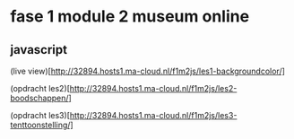 # fase 1 module 2 museum online
## javascript

(live view)[http://32894.hosts1.ma-cloud.nl/f1m2js/les1-backgroundcolor/]

(opdracht les2)[http://32894.hosts1.ma-cloud.nl/f1m2js/les2-boodschappen/]

(opdracht les3)[http://32894.hosts1.ma-cloud.nl/f1m2js/les3-tenttoonstelling/]
